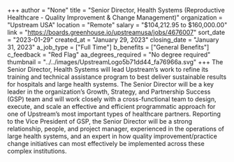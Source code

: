 +++
author = "None"
title = "Senior Director, Health Systems (Reproductive Healthcare - Quality Improvement & Change Management)"
organization = "Upstream USA"
location = "Remote"
salary = "$104,212.95 to $160,000.00"
link = "https://boards.greenhouse.io/upstreamusa/jobs/4676007"
sort_date = "2023-01-29"
created_at = "January 29, 2023"
closing_date = "January 31, 2023"
a_job_type = ["Full Time"]
b_benefits = ["General Benefits"]
c_feedback = "Red Flag"
aa_degrees_required = "No degree required"
thumbnail = "../../images/UpstreamLogo5b71dd44_fa76966a.svg"
+++
The Senior Director, Health Systems will lead Upstream’s work to refine its training and technical assistance program to best deliver sustainable results for hospitals and large health systems. The Senior Director will be a key leader in the organization’s Growth, Strategy, and Partnership Success (GSP) team and will work closely with a cross-functional team to design, execute, and scale an effective and efficient programmatic approach for one of Upstream’s most important types of healthcare partners. Reporting to the Vice President of GSP, the Senior Director will be a strong relationship, people, and project manager, experienced in the operations of large health systems, and an expert in how quality improvement/practice change initiatives can most effectively be implemented across these complex institutions.